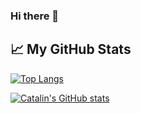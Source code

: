 ### Hi there 👋

## &#x1f4c8; My GitHub Stats

[![Top Langs](https://github-readme-stats.vercel.app/api/top-langs/?username=ryanwinter&hide=java,html,css&theme=radical)](https://github.com/anuraghazra/github-readme-stats)

[![Catalin's GitHub stats](https://github-readme-stats.vercel.app/api?username=ryanwinter&theme=radical)](https://github.com/anuraghazra/github-readme-stats)

<!--
**ryanwinter/ryanwinter** is a ✨ _special_ ✨ repository because its `README.md` (this file) appears on your GitHub profile.

Here are some ideas to get you started:

- 🔭 I’m currently working on ...
- 🌱 I’m currently learning ...
- 👯 I’m looking to collaborate on ...
- 🤔 I’m looking for help with ...
- 💬 Ask me about ...
- 📫 How to reach me: ...
- 😄 Pronouns: ...
- ⚡ Fun fact: ...
-->
